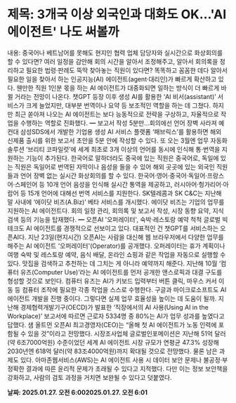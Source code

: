 # **제목: 3개국 이상 외국인과 대화도 OK…'AI 에이전트' 나도 써볼까**

  내용: 중국어나 베트남어를 못해도 현지인 협력 업체 담당자와 실시간으로 화상회의를 할 수 있다면?  여러 일정을 감안해 회의 시간을 알아서 조정해주고, 알아서 회의록을 정리하고 필요한 법령·판례도 뚝딱 찾아놓는 직원이 있다면? 똑똑하고 꼼꼼한 데다 알아서 필요한 일을 찾아서 하는 인공지능(AI) 에이전트(agent·대리인)가 빠르게 확산하고 있다. 웬만한 직원 1인분 몫을 하는 AI 에이전트가 대중화되면 일하는 방식이 더 빠르게 바뀔 거라는 전망이 나온다.            챗GPT 등장 이후 생성 AI를 활용한 ‘AI 비서(assistant)’ 서비스가 크게 늘었지만, 대부분 번역이나 요약 등 보조적인 역할을 하는 데 그쳤다. 하지만 최근 쏟아져 나오는 AI 에이전트는 보다 능동적으로 전략을 구상하고, 자율적으로 작업을 수행하는 역할로 진화했다.            ━   보고서 작성 5분만…회의에선 언어 장벽 사라져                                                                                                                  예컨대 삼성SDS에서 개발한 기업용 생성 AI 서비스 플랫폼 ‘패브릭스’를 활용하면 해외 신제품 출시를 위한 보고서 초안을 5분 안에 작성할 수 있다. 또 오는 3월엔 업무 자동화 솔루션 ‘브리티 코파일럿’에 세계 최초로 3개 이상의 언어를 동시에 인식해 통·번역을 지원하는 기능이 추가된다. 한국어로 말하더라도 중국에 있는 직원은 중국어로, 독일에 있는 직원은 독일어로 번역된 자막이나 음성을 들을 수 있어 해외 곳곳에 있는 외국인 직원들과 언어 장벽 없는 실시간 화상회의를 할 수 있다. 한국어·영어·중국어·독일어·프랑스어·스페인어 등 10개 언어 음성을 인식해 실시간 통역을 제공하고, 러시아어·헝가리어·아랍어 등 15개 언어에 대해선 번역 서비스를 지원한다.             SK텔레콤과 SK C&C는 지난해 말 사내에 ‘에이닷 비즈(A.Biz)’ 베타 서비스를 개시했다. 에이닷 비즈는 기업의 업무를 지원하는 AI 에이전트다. 회의 일정 관리, 회의록 및 보고서 작성, 시장 동향 요약, 지식 검색 등의 기능을 탑재했다. ━   오픈AI '오퍼레이터', 숙박·레스토랑 예약 척척      글로벌 빅테크도 AI 에이전트를 경쟁적으로 선보이고 있다. 대표적인 건 챗GPT를 서비스하는 오픈AI다. 지난 23일(현지시간) 오픈AI는 사람을 대신해 웹 브라우저에서 다양한 업무를 해주는 AI 에이전트 '오퍼레이터'(Operator)를 공개했다.            오퍼레이터는 휴가 계획이나 여행 숙박 및 레스토랑 예약, 음식 배달, 온라인 쇼핑과 같은 작업을 자동으로 실행할 수 있다. 맛집을 검색하고 추천하는 데 그치는 게 아니라 예약까지 해준다. 지난해 10월 ‘컴퓨터 유즈(Computer Use)’라는 AI 에이전트를 먼저 공개한 앤스로픽과 대결 구도를 형성할 것으로 보인다. 컴퓨터 유즈는 AI가 키보드 입력부터 버튼 클릭, 마우스 커서 이동 등 컴퓨터 조작에 필요한 각종 작업을 스스로 수행한다. 구글과 마이크로소프트도 AI 에이전트 개발을 진행 중이다.             그렇다면 실제 업무 효율성을 높이는 데 도움이 될까. 지난해 경제협력개발기구(OECD)가 발표한 ‘직장에서의 AI 사용(Using AI in the Workplace)’ 보고서에 따르면 근로자 5334명 중 80%는 AI가 업무 성과를 높였다고 답했다. 샘 올트먼 오픈AI 최고경영자(CEO)는 “올해 첫 AI 에이전트가 노동 인력에 포함될 수 있을 것”이라고 전망했다. 시장조사업체 글로벌인포메이션은 지난해 51억 달러(약 6조7000억원) 수준이었던 세계 AI 에이전트 시장 규모가 연평균 47.3% 성장해 2030년엔 618억 달러(약 83조4000억원)까지 확대될 것으로 전망했다.             물론 남은 과제도 있다. 아마존웹서비스(AWS)는 AI 에이전트 사용 시 데이터 보안 문제나 불공정·부정확한 결과에 따른 윤리적 문제가 초래될 수 있다고 지적했다. 다만 이는 정보 보안책을 강화하고, 사람의 검토 과정을 거치면 보완될 수 있다고 덧붙였다.

  **날짜: 2025.01.27. 오전 6:002025.01.27. 오전 6:01**